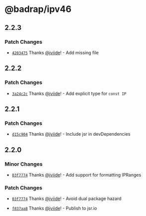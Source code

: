 # @badrap/ipv46

## 2.2.3

### Patch Changes

- [`4203475`](https://github.com/badrap/ipv46/commit/420347500098d363d0ef13181e79a11a71cd8c81) Thanks [@jviide](https://github.com/jviide)! - Add missing file

## 2.2.2

### Patch Changes

- [`3a24c2c`](https://github.com/badrap/ipv46/commit/3a24c2c0e89ab5723271f4f5b298d4357b7f39c0) Thanks [@jviide](https://github.com/jviide)! - Add explicit type for `const IP`

## 2.2.1

### Patch Changes

- [`d15c904`](https://github.com/badrap/ipv46/commit/d15c90414d8101a1fd901f20f7f5b1ca0831328c) Thanks [@jviide](https://github.com/jviide)! - Include jsr in devDependencies

## 2.2.0

### Minor Changes

- [`03f7774`](https://github.com/badrap/ipv46/commit/03f777495abe0b3b40a48ec153efa78ee30438cc) Thanks [@jviide](https://github.com/jviide)! - Add support for formatting IPRanges

### Patch Changes

- [`03f7774`](https://github.com/badrap/ipv46/commit/03f777495abe0b3b40a48ec153efa78ee30438cc) Thanks [@jviide](https://github.com/jviide)! - Avoid dual package hazard

- [`f837aa8`](https://github.com/badrap/ipv46/commit/f837aa8524ee43857ed690416cbec07966112726) Thanks [@jviide](https://github.com/jviide)! - Publish to jsr.io
